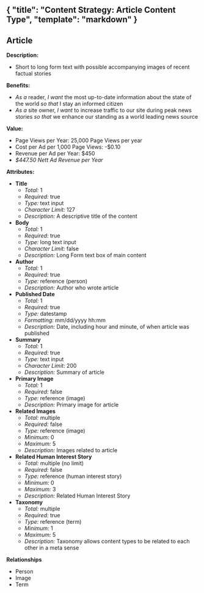 {
  "title": "Content Strategy: Article Content Type",
  "template": "markdown"
}
---

## Article

**Description:**

* Short to long form text with possible accompanying images of recent factual stories 

**Benefits:**

* *As a* reader, *I want* the most up-to-date information about the state of the world *so that* I stay an informed citizen
* *As a* site owner, *I want* to increase traffic to our site during peak news stories *so that* we enhance our standing as a world leading news source

**Value:**

* Page Views per Year: 25,000 Page Views per year
* Cost per Ad per 1,000 Page Views: -$0.10
* Revenue per Ad per Year: $450
* *$447.50 Nett Ad Revenue per Year*

**Attributes:**

* **Title**
	* *Total:* 1
	* *Required:* true
	* *Type:* text input
	* *Character Limit:* 127
	* *Description:* A descriptive title of the content
* **Body**
	* *Total:* 1
	* *Required:* true
	* *Type:* long text input
	* *Character Limit:* false
	* *Description:* Long Form text box of main content
* **Author**
	* *Total:* 1
	* *Required:* true
	* *Type:* reference (person)
	* *Description:* Author who wrote article
* **Published Date**
	* *Total:* 1
	* *Required:* true
	* *Type:* datestamp
	* *Formatting:* mm/dd/yyyy hh:mm
	* *Description:* Date, including hour and minute, of when article was published
* **Summary**
	* *Total:* 1
	* *Required:* true
	* *Type:* text input
	* *Character Limit:* 200
	* *Description:* Summary of article
* **Primary Image**
	* *Total:* 1
	* *Required:* false
	* *Type:* reference (image)
	* *Description:* Primary image for article
* **Related Images**
	* *Total:* multiple
	* *Required:* false
	* *Type:* reference (image)
	* *Minimum*: 0
	* *Maximum:* 5
	* *Description:* Images related to article
* **Related Human Interest Story**
	* *Total:* multiple (no limit)
	* *Required:* false
	* *Type:* reference (human interest story)
	* *Minimum:* 0
	* *Maximum:* 3
	* *Description:* Related Human Interest Story
* **Taxonomy**
	* *Total:* multiple
	* *Required:* true
	* *Type:* reference (term)
	* *Minimum:* 1
	* *Maximum:* 5
	* *Description:* Taxonomy allows content types to be related to each other in a meta sense
	

**Relationships**

* Person
* Image
* Term